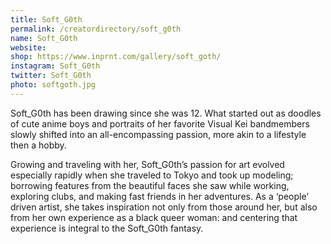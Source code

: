 ```yaml
---
title: Soft_G0th
permalink: /creatordirectory/soft_g0th
name: Soft_G0th
website: 
shop: https://www.inprnt.com/gallery/soft_goth/
instagram: Soft_G0th
twitter: Soft_G0th
photo: softgoth.jpg
---
```


Soft_G0th has been drawing since she was 12. What started out as doodles of cute anime boys and portraits of her favorite Visual Kei bandmembers slowly shifted into an all-encompassing passion, more akin to a lifestyle then a hobby. 

Growing and traveling with her, Soft_G0th’s passion for art evolved especially rapidly when she traveled to Tokyo and took up modeling; borrowing features from the beautiful faces she saw while working, exploring clubs, and making fast friends in her adventures. As a ‘people’ driven artist, she takes inspiration not only from those around her, but also from her own experience as a black queer woman: and centering that experience is integral to the Soft_G0th fantasy.